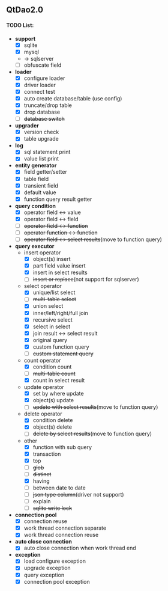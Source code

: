 ## QtDao2.0
#### TODO List:
- **support**
  - [x] sqlite
  - [x] mysql
  - -> sqlserver
  - [ ] obfuscate field

- **loader**
  - [x] configure loader
  - [x] driver loader
  - [x] connect test
  - [x] auto create database/table (use config)
  - [x] truncate/drop table
  - [x] drop database
  - [ ] ~~database switch~~
- **upgrader**
  - [x] version check
  - [x] table upgrade
- **log**
  - [x] sql statement print 
  - [x] value list print
- **entity generator**
  - [x] field getter/setter
  - [x] table field
  - [x] transient field
  - [x] default value
  - [x] function query result getter
- **query condition**
  - [x] operator field <-> value
  - [x] operator field <-> field
  - [ ] ~~operator field <-> function~~
  - [ ] ~~operator function <-> function~~
  - [ ] ~~operator field <-> select results~~(move to function query)
- **query executor**
  - insert operator
    - [x] object(s) insert
    - [x] part field value insert
    - [x] insert in select results
    - [ ] ~~insert or replace~~(not support for sqlserver)
  - select operator
    - [x] unique/list select
    - [ ] ~~multi-table select~~
    - [x] union select
    - [x] inner/left/right/full join
    - [x] recursive select
    - [x] select in select
    - [x] join result <-> select result 
    - [x] original query
    - [x] custom function query
    - [ ] ~~custom statement query~~
  - count operator
    - [x] condition count
    - [ ] ~~multi-table count~~
    - [x] count in select result
  - update operator
    - [x] set by where update
    - [x] object(s) update
    - [ ] ~~update with select results~~(move to function query)
  - delete operator
    - [x] condition delete
    - [x] object(s) delete
    - [ ] ~~delete by select results~~(move to function query)
  - other
    - [x] function with sub query
    - [x] transaction
    - [x] top
    - [ ] ~~glob~~
    - [ ] ~~distinct~~
    - [x] having
    - [ ] between date to date
    - [ ] ~~json type column~~(driver not support)
    - [ ] explain
    - [ ] ~~sqlite write lock~~
- **connection pool**
  - [x] connection reuse
  - [x] work thread connection separate
  - [x] work thread connection reuse
- **auto close connection**
  - [x] auto close connection when work thread end
- **exception**
  - [x] load configure exception
  - [x] upgrade exception
  - [x] query exception
  - [x] connection pool exception
